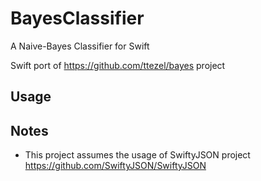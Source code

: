 # BayesClassifier
A Naive-Bayes Classifier for Swift

Swift port of https://github.com/ttezel/bayes project

## Usage


## Notes
* This project assumes the usage of SwiftyJSON project https://github.com/SwiftyJSON/SwiftyJSON


